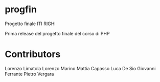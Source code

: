 # progfin
Progetto finale ITI RIGHI

Prima release del progetto finale del corso di PHP

# Contributors

Lorenzo Limatola
Lorenzo Marino
Mattia Capasso
Luca De Sio
Giovanni Ferrante Pietro Vergara